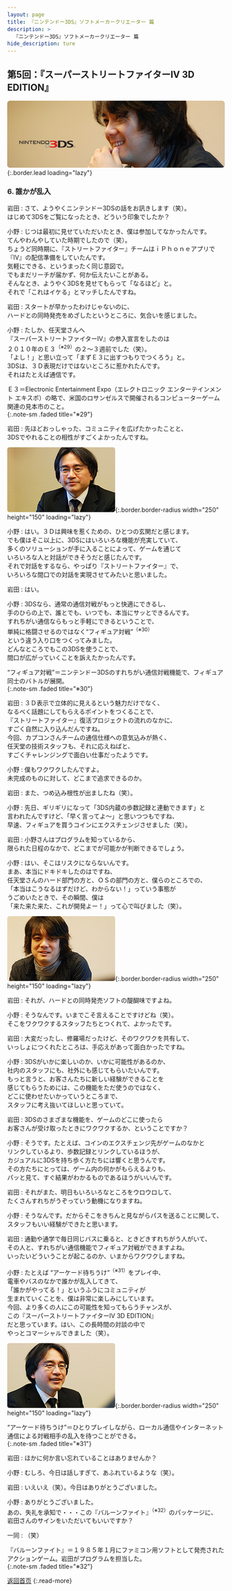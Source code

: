 ```yaml
---
layout: page
title: 『ニンテンドー3DS』ソフトメーカークリエーター 篇
description: >
  『ニンテンドー3DS』ソフトメーカークリエーター 篇
hide_description: ture
---
```


## 第5回：『スーパーストリートファイターIV 3D EDITION』

![](/others/interviews/jp/3ds/creators/vol1/img/mainvisual6.jpg){:.border.lead loading="lazy"}

### 6. 誰かが乱入

岩田
: さて、ようやくニンテンドー3DSの話をお訊きします（笑）。<br>はじめて3DSをご覧になったとき、どういう印象でしたか？

小野
: じつは最初に見せていただいたとき、僕は参加してなかったんです。<br>てんやわんやしていた時期でしたので（笑）。<br>ちょうど同時期に、『ストリートファイター』チームはｉＰｈｏｎｅアプリで<br>『IV』の配信準備をしていたんです。<br>気軽にできる、というまったく同じ意図で。<br>でもまだリーチが届かず、何か伝えたいことがある。<br>そんなとき、ようやく3DSを見せてもらって「なるほど」と。<br>それで「これはイケる」とマッチしたんですね。

岩田
: スタートが早かったわけじゃないのに、<br>ハードとの同時発売をめざしたというところに、気合いを感じました。

小野
: たしか、任天堂さんへ<br>『スーパーストリートファイターIV』の参入宣言をしたのは<br>２０１０年のＥ３<sup>（※29）</sup>の２～３週前でした（笑）。<br>「よし！」と思い立って「まずＥ３に出すつもりでつくろう」と。<br>3DSは、３Ｄ表現だけではないところに惹かれたんです。<br>それはたとえば通信です。

Ｅ３＝Electronic Entertainment Expo（エレクトロニック エンターテインメント エキスポ）の略で、米国のロサンゼルスで開催されるコンピューターゲーム関連の見本市のこと。              
{:.note-sm .faded title="※29"}

岩田
: 先ほどおっしゃった、コミュニティを広げたかったことと、<br>3DSでやれることの相性がすごくよかったんですね。

![](/others/interviews/jp/3ds/creators/vol1/img/photo16.jpg){:.border.border-radius width="250" height="150" loading="lazy"}

小野
: はい。３Ｄは興味を惹くための、ひとつの玄関だと感じます。<br>でも僕はそこ以上に、3DSにはいろいろな機能が充実していて、<br>多くのソリューションが手に入ることによって、ゲームを通じて<br>いろいろな人と対話ができそうだと感じたんです。<br>それで対話をするなら、やっぱり『ストリートファイター』で、<br>いろいろな間口での対話を実現させてみたいと思いました。

岩田
: はい。

小野
: 3DSなら、通常の通信対戦がもっと快適にできるし、<br>手のひらの上で、誰とでも、いつでも、本当にサッとできるんです。<br>すれちがい通信ならもっと手軽にできるということで、<br>単純に格闘させるのではなく“フィギュア対戦”<sup>（※30）</sup><br>という違う入り口をつくってみました。<br>どんなところでもこの3DSを使うことで、<br>間口が広がっていくことを訴えたかったんです。

“フィギュア対戦”＝ニンテンドー3DSのすれちがい通信対戦機能で、フィギュア同士のバトルが展開。              
{:.note-sm .faded title="※30"}

岩田
: ３Ｄ表示で立体的に見えるという魅力だけでなく、<br>なるべく話題にしてもらえるポイントをつくることで、<br>『ストリートファイター』復活プロジェクトの流れのなかに、<br>すごく自然に入り込んだんですね。<br>今回、カプコンさんチームの通信仕様への意気込みが熱く、<br>任天堂の技術スタッフも、それに応えねばと、<br>すごくチャレンジングで面白い仕事だったようです。

小野
: 僕もワクワクしたんですよ。<br>未完成のものに対して、どこまで追求できるのか。

岩田
: また、つめ込み根性が出ましたね（笑）。

小野
: 先日、ギリギリになって「3DS内蔵の歩数記録と連動できます」と<br>言われたんですけど、「早く言ってよ～」と思いつつもですね、<br>早速、フィギュアを買うコインにエクスチェンジさせました（笑）。

岩田
: 小野さんはプログラムを知っているから、<br>限られた日程のなかで、どこまでが可能かが判断できるでしょう。

小野
: はい、そこはリスクにならないんです。<br>まあ、本当にドキドキしたのはですね、<br>任天堂さんのハード部門の方と、ＯＳの部門の方と、僕らのところでの、<br>「本当はこうなるはずだけど、わからない！」っていう事態が<br>うごめいたときで、その瞬間、僕は<br>「来た来た来た、これが開発よー！」って心で叫びました（笑）。

![](/others/interviews/jp/3ds/creators/vol1/img/photo17.jpg){:.border.border-radius width="250" height="150" loading="lazy"}

岩田
: それが、ハードとの同時発売ソフトの醍醐味ですよね。

小野
: そうなんです。いまでこそ言えることですけどね（笑）。<br>そこをワクワクするスタッフたちとつくれて、よかったです。

岩田
: 大変だったし、修羅場だったけど、そのワクワクを共有して、<br>いっしょにつくれたところは、手応えがあって面白かったですね。

小野
: 3DSがいかに楽しいのか、いかに可能性があるのか、<br>社内のスタッフにも、社外にも感じてもらいたいんです。<br>もっと言うと、お客さんたちに新しい経験ができることを<br>感じてもらうためには、この機能をただ使うのではなく、<br>どこに使わせたいかっていうところまで、<br>スタッフに考え抜いてほしいと思っていて。

岩田
: 3DSのさまざまな機能を、ゲームのどこに使ったら<br>お客さんが受け取ったときにワクワクするか、ということですか？

小野
: そうです。たとえば、コインのエクスチェンジ先がゲームのなかと<br>リンクしているより、歩数記録とリンクしているほうが、<br>カジュアルに3DSを持ち歩く方たちには響くと思うんです。<br>その方たちにとっては、ゲーム内の何かがもらえるよりも、<br>パッと見て、すぐ結果がわかるものであるほうがいいんです。

岩田
: それがまた、明日もいろいろなところをウロウロして、<br>たくさんすれちがうぞっていう動機になりますね。

小野
: そうなんです。だからそこをきちんと見ながらパスを送ることに関して、<br>スタッフもいい経験ができたと思います。

岩田
: 通勤や通学で毎日同じバスに乗ると、ときどきすれちがう人がいて、<br>その人と、すれちがい通信機能でフィギュア対戦ができますよね。<br>いったいどういうことが起こるのか、いまからワクワクしますね。

小野
: たとえば “アーケード待ちうけ”<sup>（※31）</sup>をプレイ中、<br>電車やバスのなかで誰かが乱入してきて、<br>「誰かがやってる！」というふうにコミュニティが<br>生まれていくことを、僕は非常に楽しみにしています。<br>今回、より多くの人にこの可能性を知ってもらうチャンスが、<br>この『スーパーストリートファイターIV 3D EDITION』<br>だと思っています。はい、この長時間の対談の中で<br>やっとコマーシャルできました（笑）。

![](/others/interviews/jp/3ds/creators/vol1/img/photo18.jpg){:.border.border-radius width="250" height="150" loading="lazy"}

“アーケード待ちうけ”＝ひとりプレイしながら、ローカル通信やインターネット通信による対戦相手の乱入を待つことができる。              
{:.note-sm .faded title="※31"}

岩田
: ほかに何か言い忘れていることはありませんか？

小野
: むしろ、今日は話しすぎて、あふれているような（笑）。

岩田
: いえいえ（笑）。今日はありがとうございました。

小野
: ありがとうございました。<br>あの、失礼を承知で・・・この『バルーンファイト』<sup>（※32）</sup>のパッケージに、<br>岩田さんのサインをいただいてもいいですか？

一同
: （笑）

『バルーンファイト』＝１９８５年１月にファミコン用ソフトとして発売されたアクションゲーム。岩田がプログラムを担当した。              
{:.note-sm .faded title="※32"}

[返回首页](../../../../../)
{:.read-more}

